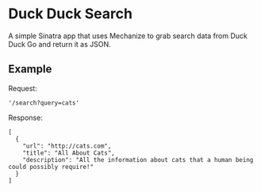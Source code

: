 Duck Duck Search
================

A simple Sinatra app that uses Mechanize to grab search data from Duck Duck Go and return it as JSON.

Example
-------

Request:

    '/search?query=cats'
    
Response:

    [
      {
        "url": "http://cats.com",
        "title": "All About Cats",
        "description": "All the information about cats that a human being could possibly require!"
      }
    ]